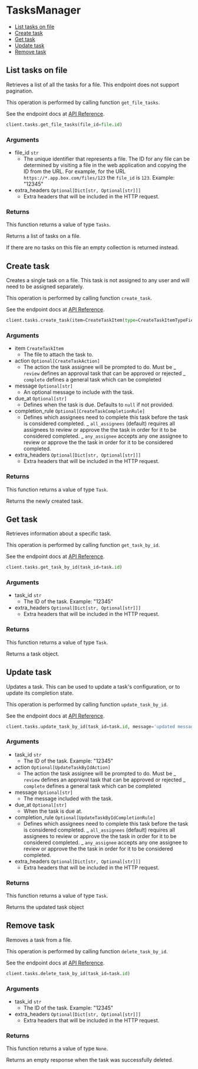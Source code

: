 # TasksManager

- [List tasks on file](#list-tasks-on-file)
- [Create task](#create-task)
- [Get task](#get-task)
- [Update task](#update-task)
- [Remove task](#remove-task)

## List tasks on file

Retrieves a list of all the tasks for a file. This
endpoint does not support pagination.

This operation is performed by calling function `get_file_tasks`.

See the endpoint docs at
[API Reference](https://developer.box.com/reference/get-files-id-tasks/).

<!-- sample get_files_id_tasks -->

```python
client.tasks.get_file_tasks(file_id=file.id)
```

### Arguments

- file_id `str`
  - The unique identifier that represents a file. The ID for any file can be determined by visiting a file in the web application and copying the ID from the URL. For example, for the URL `https://*.app.box.com/files/123` the `file_id` is `123`. Example: "12345"
- extra_headers `Optional[Dict[str, Optional[str]]]`
  - Extra headers that will be included in the HTTP request.

### Returns

This function returns a value of type `Tasks`.

Returns a list of tasks on a file.

If there are no tasks on this file an empty collection is returned
instead.

## Create task

Creates a single task on a file. This task is not assigned to any user and
will need to be assigned separately.

This operation is performed by calling function `create_task`.

See the endpoint docs at
[API Reference](https://developer.box.com/reference/post-tasks/).

<!-- sample post_tasks -->

```python
client.tasks.create_task(item=CreateTaskItem(type=CreateTaskItemTypeField.FILE.value, id=file.id), action=CreateTaskAction.REVIEW.value, message='test message', due_at=date, completion_rule=CreateTaskCompletionRule.ALL_ASSIGNEES.value)
```

### Arguments

- item `CreateTaskItem`
  - The file to attach the task to.
- action `Optional[CreateTaskAction]`
  - The action the task assignee will be prompted to do. Must be _ `review` defines an approval task that can be approved or rejected _ `complete` defines a general task which can be completed
- message `Optional[str]`
  - An optional message to include with the task.
- due_at `Optional[str]`
  - Defines when the task is due. Defaults to `null` if not provided.
- completion_rule `Optional[CreateTaskCompletionRule]`
  - Defines which assignees need to complete this task before the task is considered completed. _ `all_assignees` (default) requires all assignees to review or approve the the task in order for it to be considered completed. _ `any_assignee` accepts any one assignee to review or approve the the task in order for it to be considered completed.
- extra_headers `Optional[Dict[str, Optional[str]]]`
  - Extra headers that will be included in the HTTP request.

### Returns

This function returns a value of type `Task`.

Returns the newly created task.

## Get task

Retrieves information about a specific task.

This operation is performed by calling function `get_task_by_id`.

See the endpoint docs at
[API Reference](https://developer.box.com/reference/get-tasks-id/).

<!-- sample get_tasks_id -->

```python
client.tasks.get_task_by_id(task_id=task.id)
```

### Arguments

- task_id `str`
  - The ID of the task. Example: "12345"
- extra_headers `Optional[Dict[str, Optional[str]]]`
  - Extra headers that will be included in the HTTP request.

### Returns

This function returns a value of type `Task`.

Returns a task object.

## Update task

Updates a task. This can be used to update a task's configuration, or to
update its completion state.

This operation is performed by calling function `update_task_by_id`.

See the endpoint docs at
[API Reference](https://developer.box.com/reference/put-tasks-id/).

<!-- sample put_tasks_id -->

```python
client.tasks.update_task_by_id(task_id=task.id, message='updated message')
```

### Arguments

- task_id `str`
  - The ID of the task. Example: "12345"
- action `Optional[UpdateTaskByIdAction]`
  - The action the task assignee will be prompted to do. Must be _ `review` defines an approval task that can be approved or rejected _ `complete` defines a general task which can be completed
- message `Optional[str]`
  - The message included with the task.
- due_at `Optional[str]`
  - When the task is due at.
- completion_rule `Optional[UpdateTaskByIdCompletionRule]`
  - Defines which assignees need to complete this task before the task is considered completed. _ `all_assignees` (default) requires all assignees to review or approve the the task in order for it to be considered completed. _ `any_assignee` accepts any one assignee to review or approve the the task in order for it to be considered completed.
- extra_headers `Optional[Dict[str, Optional[str]]]`
  - Extra headers that will be included in the HTTP request.

### Returns

This function returns a value of type `Task`.

Returns the updated task object

## Remove task

Removes a task from a file.

This operation is performed by calling function `delete_task_by_id`.

See the endpoint docs at
[API Reference](https://developer.box.com/reference/delete-tasks-id/).

<!-- sample delete_tasks_id -->

```python
client.tasks.delete_task_by_id(task_id=task.id)
```

### Arguments

- task_id `str`
  - The ID of the task. Example: "12345"
- extra_headers `Optional[Dict[str, Optional[str]]]`
  - Extra headers that will be included in the HTTP request.

### Returns

This function returns a value of type `None`.

Returns an empty response when the task was successfully deleted.

